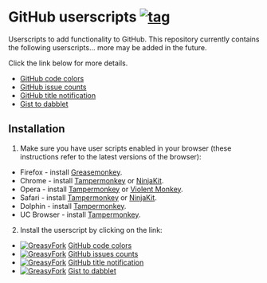 # GitHub userscripts [![tag](https://img.shields.io/github/tag/Mottie/GitHub-userscripts.svg)](https://github.com/Mottie/GitHub-userscripts/tags)

Userscripts to add functionality to GitHub. This repository currently contains the following userscripts... more may be added in the future.

Click the link below for more details.

* [GitHub code colors](https://github.com/Mottie/GitHub-userscripts/wiki/GitHub-code-colors)
* [GitHub issue counts](https://github.com/Mottie/GitHub-userscripts/wiki/GitHub-issue-counts)
* [GitHub title notification](https://github.com/Mottie/GitHub-userscripts/wiki/GitHub-title-notification)
* [Gist to dabblet](https://github.com/Mottie/GitHub-userscripts/wiki/Gist-to-dabblet)

## Installation

1. Make sure you have user scripts enabled in your browser (these instructions refer to the latest versions of the browser):

  * Firefox - install [Greasemonkey](https://addons.mozilla.org/en-US/firefox/addon/greasemonkey/).
  * Chrome - install [Tampermonkey](https://tampermonkey.net/?ext=dhdg&browser=chrome) or [NinjaKit](https://chrome.google.com/webstore/detail/gpbepnljaakggeobkclonlkhbdgccfek).
  * Opera - install [Tampermonkey](https://tampermonkey.net/?ext=dhdg&browser=opera) or [Violent Monkey](https://addons.opera.com/en/extensions/details/violent-monkey/).
  * Safari - install [Tampermonkey](https://tampermonkey.net/?ext=dhdg&browser=safari) or [NinjaKit](http://ss-o.net/safari/extension/NinjaKit.safariextz).
  * Dolphin - install [Tampermonkey](https://tampermonkey.net/?ext=dhdg&browser=dolphin).
  * UC Browser - install [Tampermonkey](https://tampermonkey.net/?ext=dhdg&browser=ucweb).

2. Install the userscript by clicking on the link:

[greasyfork-icon]: https://cloud.githubusercontent.com/assets/136959/14036395/65bdd216-f206-11e5-97cd-1db2e394e259.png

  * [![GreasyFork][greasyfork-icon]](https://greasyfork.org/en/scripts/18141-github-code-colors) [GitHub code colors](https://raw.githubusercontent.com/Mottie/GitHub-userscripts/master/github-code-colors.user.js)
  * [![GreasyFork][greasyfork-icon]](https://greasyfork.org/en/scripts/15560-github-show-repo-issues) [GitHub issues counts](https://raw.githubusercontent.com/Mottie/GitHub-userscripts/master/github-issue-counts.user.js)
  * [![GreasyFork][greasyfork-icon]](https://greasyfork.org/en/scripts/18253-github-title-notification) [GitHub title notification](https://raw.githubusercontent.com/Mottie/GitHub-userscripts/master/github-title-notification.user.js)
  * [![GreasyFork][greasyfork-icon]](https://greasyfork.org/en/scripts/18254-gist-to-dabblet) [Gist to dabblet](https://raw.githubusercontent.com/Mottie/GitHub-userscripts/master/gist-to-dabblet.user.js)
